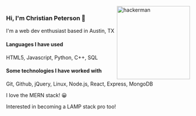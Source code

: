 <img src="https://i.kym-cdn.com/entries/icons/original/000/021/807/ig9OoyenpxqdCQyABmOQBZDI0duHk2QZZmWg2Hxd4ro.jpg" alt="hackerman" align="right" height="200px" />

### Hi, I'm Christian Peterson 👾

I'm a web dev enthusiast based in Austin, TX

<!--
#### Experience with: 
JS, React, Node.js, C++, Python, and more! 👍 -->

#### Languages I have used
HTML5, Javascript, Python, C++, SQL

#### Some technologies I have worked with
Git, Github, jQuery, Linux, Node.js, React, Express, MongoDB

I love the MERN stack! 😀

Interested in becoming a LAMP stack pro too!

<!-- [![ChrisRPeterson's GitHub stats](https://github-readme-stats.vercel.app/api?username=ChrisRPeterson)](https://github.com/anuraghazra/github-readme-stats) -->



<!--
**ChrisRPeterson/ChrisRPeterson** is a ✨ _special_ ✨ repository because its `README.md` (this file) appears on your GitHub profile.

Here are some ideas to get you started:

- 🔭 I’m currently working on ...
- 🌱 I’m currently learning ...
- 👯 I’m looking to collaborate on ...
- 🤔 I’m looking for help with ...
- 💬 Ask me about ...
- 📫 How to reach me: ...
- 😄 Pronouns: ...
- ⚡ Fun fact: ...
-->
